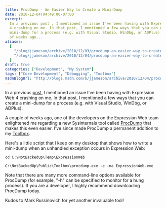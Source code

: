 ```yaml
---
title: ProcDump - An Easier Way to Create a Mini-Dump
date: 2010-12-04T04:49:00-07:00
excerpt:
  In a previous post , I mentioned an issue I've been having with Expression Web
  4 crashing on me. In that post, I mentioned a few ways that you can create a
  mini-dump for a process (e.g. with Visual Studio, WinDbg, or ADPlus). A couple
  of weeks ago...
aliases:
  [
    "/blog/jjameson/archive/2010/12/03/procdump-an-easier-way-to-create-a-mini-dump.aspx",
    "/blog/jjameson/archive/2010/12/04/procdump-an-easier-way-to-create-a-mini-dump.aspx",
  ]
draft: true
categories: ["Development", "My System"]
tags: ["Core Development", "Debugging", "Toolbox"]
msdnBlogUrl: "http://blogs.msdn.com/b/jjameson/archive/2010/12/04/procdump-an-easier-way-to-create-a-mini-dump.aspx"
---
```


In a previous
[post](/blog/jjameson/2010/10/24/recovering-your-work-after-an-expression-web-crash),
I mentioned an issue I've been having with Expression Web 4 crashing on me. In
that post, I mentioned a few ways that you can create a mini-dump for a process
(e.g. with Visual Studio, WinDbg, or ADPlus).

A couple of weeks ago, one of the developers on the Expression Web team
enlightened me regarding a new Sysinternals tool called
[ProcDump](http://technet.microsoft.com/en-us/sysinternals/dd996900.aspx) that
makes this even easier. I've since made ProcDump a permanent addition to my
[Toolbox](/blog/jjameson/2007/03/22/backedup-and-notbackedup).

Here's a little script that I keep on my desktop that shows how to write a
mini-dump when an unhandled exception occurs in Expression Web:

```Console
cd C:\NotBackedUp\Temp\ExpressionWeb

C:\NotBackedUp\Public\Toolbox\procdump.exe -e -ma ExpressionWeb.exe
```

Note that there are many more command-line options available for ProcDump (for
example, "-h" can be specified to monitor for a hung process). If you are a
developer, I highly recommend downloading ProcDump today.

Kudos to Mark Russinovich for yet another invaluable tool!
